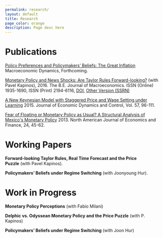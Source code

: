 ```yaml
---
permalink: research/
layout: default
title: Research
page_color: orange
description: Page desc here
---
```


# Publications

[Policy Preferences and Policymakers’ Beliefs: The Great Inflation](/assets/mdacceptedgbestgi.pdf) Macroeconomic Dynamics, Forthcoming.

[Monetary Policy and News Shocks: Are Taylor Rules Forward-looking?](http://papers.ssrn.com/sol3/papers.cfm?abstract_id=2371965) (with Pavel Kapinos), 2016. The B.E. Journal of Macroeconomics. ISSN (Online) 1935-1690, ISSN (Print) 2194-6116, [DOI](dx.doi.org/10.1515/bejm-2014-0161), [Other Version (SSRN)](papers.ssrn.com/sol3/papers.cfm?abstract_id=2371965)

[A New Keynesian Model with Staggered Price and Wage Setting under Learning](/assets/gbestjedcrevisionfinal42015.pdf)&nbsp;2015. Journal of Economic Dynamics and Control, Vol. 57, 96-111.

[Fear of Floating or Monetary Policy as Usual? A Structural Analysis of Mexico's Monetary Policy](http://www.sciencedirect.com/science/article/pii/S1062940812000514)&nbsp;2013. North American Journal of Economics and Finance, 24, 45-62.

# Working Papers

**Forward-looking Taylor Rules, Real Time Forecast and the Price Puzzle**&nbsp;(with Pavel Kapinos).

**Policymakers’ Beliefs under Regime Switching** (with Joonyoung Hur).

# Work in Progress

**Monetary Policy Perceptions** (with Fabio Milani)

**Delphic vs. Odyssean Monetary Policy and the Price Puzzle** (with P. Kapinos)

**Policymakers’ Beliefs under Regime Switching** (with Joon Hur)